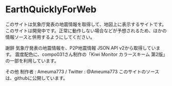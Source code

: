 # EarthQuicklyForWeb
このサイトは気象庁発表の地震情報を取得して、地図上に表示するサイトです。
このサイトは開発中です。正常に動作しない場合などが予想されるため、ほかの情報ソースと併用するようにしてください。

謝辞
気象庁発表の地震情報を、P2P地震情報 JSON API v2から取得しています。
震度配色に、compo031さん制作の「Kiwi Monitor カラースキーム 第2版」の一部を利用しています。

その他
制作者 : Ameuma773 / Twitter : @Ameuma773
このサイトのソースは、githubに公開しています。
